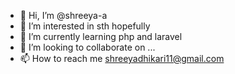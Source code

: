 - 👋 Hi, I’m @shreeya-a
- 👀 I’m interested in sth hopefully
- 🌱 I’m currently learning php and laravel
- 💞️ I’m looking to collaborate on ...
- 📫 How to reach me shreeyadhikari11@gmail.com

<!---
shreeya-a/shreeya-a is a ✨ special ✨ repository because its `README.md` (this file) appears on your GitHub profile.
You can click the Preview link to take a look at your changes.
--->
